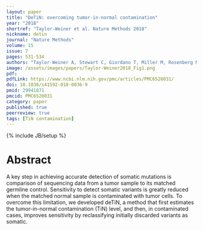 ```yaml
---
layout: paper
title: "DeTiN: overcoming tumor-in-normal contamination"
year: "2018"
shortref: "Taylor-Weiner et al. Nature Methods 2018"
nickname: detin
journal: "Nature Methods"
volume: 15
issue: 7
pages: 531-534
authors: "Taylor-Weiner A, Stewart C, Giordano T, Miller M, Rosenberg M, Macbeth A, Lennon N, Rheinbay E, Landau DA, Wu CJ, Getz G"
image: /assets/images/papers/Taylor-Weiner2018_Fig1.png
pdf:
pdfLink: https://www.ncbi.nlm.nih.gov/pmc/articles/PMC6528031/
doi: 10.1038/s41592-018-0036-9
pmid: 29941871
pmcid: PMC6528031
category: paper
published: true
peerreview: true
tags: [TiN contamination]
---
```

{% include JB/setup %}

# Abstract

A key step in achieving accurate detection of somatic mutations is comparison of sequencing data from a tumor sample to its matched germline control. Sensitivity to detect somatic variants is greatly reduced when the matched normal sample is contaminated with tumor cells. To overcome this limitation, we developed deTiN, a method that first estimates the tumor-in-normal contamination (TiN) level, and then, in contaminated cases, improves sensitivity by reclassifying initially discarded variants as somatic.